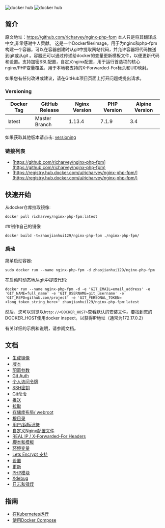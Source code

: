 ![docker hub](https://img.shields.io/docker/pulls/richarvey/nginx-php-fpm.svg?style=flat-square)
![docker hub](https://img.shields.io/docker/stars/richarvey/nginx-php-fpm.svg?style=flat-square)

## 简介
原文地址：https://github.com/richarvey/nginx-php-fpm
本人只是将其翻译成中文,非常感谢牛人贡献。
这是一个Dockerfile/image，用于为nginx和php-fpm构建一个容器，可以在容器创建时从git中提取网站代码，并允许容器将代码推送到git或从git 。容器还可以通过传递给docker的变量更新模板文件，以便更新代码和设置。支持加密SSL配置，自定义nginx配置，用于运行首选项的核心nginx/PHP变量覆盖，用于本地卷支持的X-Forwarded-For标头和UID映射。


如果您有任何改进或建议，请在GitHub项目页面上打开问题或提出请求。

### Versioning
| Docker Tag | GitHub Release | Nginx Version | PHP Version | Alpine Version |
|-----|-------|-----|--------|--------|
| latest | Master Branch |1.13.4 | 7.1.9 | 3.4 |

如果获取其他版本请点击: [versioning](https://github.com/richarvey/nginx-php-fpm/blob/master/docs/versioning.md)

### 链接列表
- [https://github.com/richarvey/nginx-php-fpm](https://github.com/richarvey/nginx-php-fpm)
- [https://registry.hub.docker.com/u/richarvey/nginx-php-fpm/](https://registry.hub.docker.com/u/richarvey/nginx-php-fpm/)

## 快速开始
从docker仓库拉取镜像:
```
docker pull richarvey/nginx-php-fpm:latest
```
##制作自己的镜像
```
docker build -t=zhaojianhui129/nginx-php-fpm ./nginx-php-fpm/
```


### 启动
简单启动容器:
```
sudo docker run --name nginx-php-fpm -d zhaojianhui129/nginx-php-fpm
```
在启动时动态地从git中提取代码:
```
docker run --name nginx-php-fpm -d -e 'GIT_EMAIL=email_address' -e 'GIT_NAME=full_name' -e 'GIT_USERNAME=git_username' -e 'GIT_REPO=github.com/project' -e 'GIT_PERSONAL_TOKEN=<long_token_string_here>' zhaojianhui129/nginx-php-fpm:latest
```

然后，您可以浏览以```http://<DOCKER_HOST>```查看默认的安装文件。要找到您的DOCKER_HOST使用docker inspect，以获得IP地址（通常为172.17.0.2）

有关详细的示例和说明，请参阅文档。
## 文档

- [生成镜像](docs/building.md)
- [版本](docs/versioning.md)
- [配置参数](docs/config_flags.md)
- [Git Auth](docs/git_auth.md)
 - [个人访问令牌](docs/git_auth.md#个人访问令牌)
 - [SSH密钥](docs/git_auth.md#SSH密钥)
- [Git命令](docs/git_commands.md)
 - [推送](docs/git_commands.md#将代码推送到Git)
 - [拉取](docs/git_commands.md#从Git（刷新）提取代码)
- [存储库布局/ webroot](docs/repo_layout.md)
 - [根目录](docs/repo_layout.md#src--webroot)
- [用户/组标识符](docs/UID_GID_Mapping.md)
- [自定义Nginx配置文件](docs/nginx_configs.md)
 - [REAL IP / X-Forwarded-For Headers](docs/nginx_configs.md#real-ip--x-forwarded-for-headers)
- [脚本和模板](docs/scripting_templating.md)
 - [环境变量](docs/scripting_templating.md#使用环境变量/模板)
- [Lets Encrypt 支持](https://github.com/richarvey/nginx-php-fpm/blob/master/docs/lets_encrypt.md)
 - [设置](docs/lets_encrypt.md#设置)
 - [更新](docs/lets_encrypt.md#更新)
- [PHP模块](docs/php_modules.md)
- [Xdebug](docs/xdebug.md)
- [日志和错误](docs/logs.md)

## 指南
- [在Kubernetes运行](docs/guides/kubernetes.md)
- [使用Docker Compose](docs/guides/docker_compose.md)
